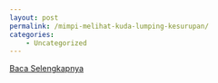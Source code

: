 ```yaml
---
layout: post
permalink: /mimpi-melihat-kuda-lumping-kesurupan/
categories:
    - Uncategorized
---
```


[Baca Selengkapnya](/10)